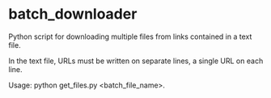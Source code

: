 # batch_downloader
Python script for downloading multiple files from links contained in a text file.

In the text file, URLs must be written on separate lines, a single URL on each line.

Usage: python get_files.py <batch_file_name>.
